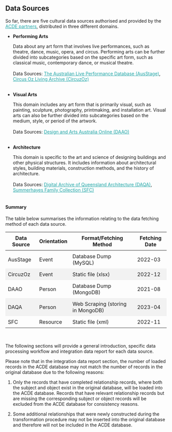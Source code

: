## Data Sources

So far, there are five cultural data sources authorised and provided by the [ACDE partners](https://www.acd-engine.org/partners), distributed in three different domains.

 - **Performing Arts**

    Data about any art form that involves live performances, such as theatre, dance, music, opera, and circus. Performing arts can be further divided into subcategories based on the specific art form, such as classical music, contemporary dance, or musical theatre. 
    <br><br>
    Data Sources: [The Australian Live Performance Database (AusStage)](https://www.ausstage.edu.au/pages/browse/), [Circus Oz Living Archive (CircuzOz)](https://circusozlivingarchive.com/)
    <br><br>

 - **Visual Arts**

    This domain includes any art form that is primarily visual, such as painting, sculpture, photography, printmaking, and installation art. Visual arts can also be further divided into subcategories based on the medium, style, or period of the artwork. 
    <br><br>
    Data Sources: [Design and Arts Australia Online (DAAO)](https://www.daao.org.au/)
    <br><br>

- **Architecture**

    This domain is specific to the art and science of designing buildings and other physical structures. It includes information about architectural styles, building materials, construction methods, and the history of architecture. 
    <br><br>
    Data Sources: [Digital Archive of Queensland Architecture (DAQA)](https://qldarch.net/), [Summerhayes Family Collection (SFC)](https://catalogue.curtin.edu.au/discovery/collectionDiscovery?vid=61CUR_INST:CUR_SPECIAL_COLLECTIONS&collectionId=81190473680001951)
    <br><br>

#### Summary

The table below summarises the information relating to the data fetching method of each data source.

<style>
  /* CSS for zebra-striped table */
  table {
    border-collapse: collapse;
    width: 100%;
  }

  th, td {
    padding: 8px;
  }

  /* Zebra striping */
  tr:nth-child(even) {
    background-color: #f2f2f2;
  }
</style>

| Data Source | Orientation | Format/Fetching Method            | Fetching Date |
| ----------- | ----------- | --------------------------------- | ------------- |
| AusStage    | Event       | Database Dump (MySQL)             | 2022-03       |
| CircuzOz    | Event       | Static file (xlsx)                | 2022-12       |
| DAAO        | Person      | Database Dump (MongoDB)           | 2021-08       |
| DAQA        | Person      | Web Scraping (storing in MongoDB) | 2023-04       |
| SFC         | Resource    | Static file (xml)                 | 2022-11       |
<br>

The following sections will provide a general introduction, specific data processing workflow and integration data report for each data source.

Please note that in the integration data report section, the number of loaded records in the ACDE database may not match the number of records in the original database due to the following reasons:

1. Only the records that have completed relationship records, where both the subject and object exist in the original database, will be loaded into the ACDE database. Records that have relevant relationship records but are missing the corresponding subject or object records will be excluded from the ACDE database for consistency reasons.

2. Some additional relationships that were newly constructed during the transformation procedure may not be inserted into the original database and therefore will not be included in the ACDE database.

<style>
  a {
    color: #1ea5a6 !important;
  }
</style>